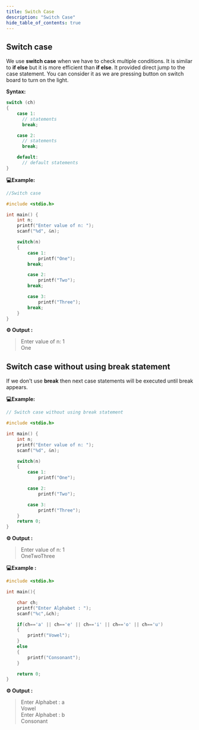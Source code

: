 ```yaml
---
title: Switch Case
description: "Switch Case"
hide_table_of_contents: true
---
```


## Switch case

We use **switch case** when we have to check multiple conditions. It is similar to **if else** but it is more efficient than **if else**. It provided direct jump to the case statement. You can consider it as we are pressing button on switch board to turn on the light.

**Syntax:**

```c
switch (ch)
​{
    case 1:
      // statements
      break;

    case 2:
      // statements
      break;

    default:
      // default statements
}
```

**💻Example:**

```c
//Switch case

#include <stdio.h>

int main() {
    int n;
    printf("Enter value of n: ");
    scanf("%d", &n);

    switch(n)
    {
        case 1:
            printf("One");
        break;

        case 2:
            printf("Two");
        break;

        case 3:
            printf("Three");
        break;
    }
}
```

**⚙️ Output :**
>Enter value of n: 1 <br/>
One

## Switch case without using break statement

If we don't use **break** then next case statements will be executed until break appears.

**💻Example:**

```c
// Switch case without using break statement

#include <stdio.h>

int main() {
    int n;
    printf("Enter value of n: ");
    scanf("%d", &n);

    switch(n)
    {
        case 1:
            printf("One");

        case 2:
            printf("Two");

        case 3:
            printf("Three");
    }
    return 0;
}
```
**⚙️ Output :**
>Enter value of n: 1 <br/>
OneTwoThree

**💻Example :**

```c
#include <stdio.h>

int main(){

    char ch;
    printf("Enter Alphabet : ");
    scanf("%c",&ch);

    if(ch=='a' || ch=='e' || ch=='i' || ch=='o' || ch=='u')
    {
        printf("Vowel");
    }
    else
    {
        printf("Consonant");
    }

    return 0;
}

```
**⚙️ Output :**
>Enter Alphabet : a<br/>
Vowel<br/>
Enter Alphabet : b<br/>
Consonant
```
